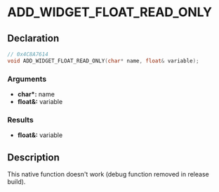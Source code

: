 # ADD_WIDGET_FLOAT_READ_ONLY

## Declaration
```cpp
// 0x4C8A7614
void ADD_WIDGET_FLOAT_READ_ONLY(char* name, float& variable);
```

### Arguments
- **char\*:** name
- **float&:** variable

### Results
- **float&:** variable

## Description
This native function doesn't work (debug function removed in release build).